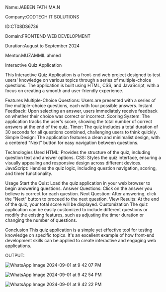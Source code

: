  Name:JABEEN FATHIMA.N
 
 Company:CODTECH IT SOLUTIONS
 
 ID:CT08DS6736
 
 Domain:FRONTEND WEB DEVELOPMENT
 
 Duration:August to September 2024
 
 Mentor:MUZAMMIL ahmed

 Interactive Quiz Application
 
This Interactive Quiz Application is a front-end web project designed to test users' knowledge on various topics through a series of multiple-choice questions. The application is built using HTML, CSS, and JavaScript, with a focus on creating a smooth and user-friendly experience.

Features
Multiple-Choice Questions: Users are presented with a series of five multiple-choice questions, each with four possible answers.
Instant Feedback: Upon selecting an answer, users immediately receive feedback on whether their choice was correct or incorrect.
Scoring System: The application tracks the user's score, showing the total number of correct answers at the end of the quiz.
Timer: The quiz includes a total duration of 30 seconds for all questions combined, challenging users to think quickly.
Simple Design: The application features a clean and minimalist design, with a centered "Next" button for easy navigation between questions.

Technologies Used
HTML: Provides the structure of the quiz, including question text and answer options.
CSS: Styles the quiz interface, ensuring a visually appealing and responsive design across different devices.
JavaScript: Handles the quiz logic, including question navigation, scoring, and timer functionality.

Usage
Start the Quiz: Load the quiz application in your web browser to begin answering questions.
Answer Questions: Click on the answer you believe is correct for each question.
Next Question: After answering, click the "Next" button to proceed to the next question.
View Results: At the end of the quiz, your total score will be displayed.
Customization
The quiz application can be easily customized to include different questions or modify the existing features, such as adjusting the timer duration or changing the number of questions.

Conclusion
This quiz application is a simple yet effective tool for testing knowledge on specific topics. It's an excellent example of how front-end development skills can be applied to create interactive and engaging web applications.

OUTPUT:

![WhatsApp Image 2024-09-01 at 9 42 07 PM](https://github.com/user-attachments/assets/ba18e7f0-7952-4e7f-a22b-c1f584ad8f43)

![WhatsApp Image 2024-09-01 at 9 42 54 PM](https://github.com/user-attachments/assets/38cbddfa-fbaa-4c5b-a3b2-2c9792692ed3)

![WhatsApp Image 2024-09-01 at 9 42 22 PM](https://github.com/user-attachments/assets/e0bbe907-b8f0-46ed-a46a-3a5914f9e0d8)



